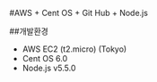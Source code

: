 #AWS + Cent OS + Git Hub + Node.js

##개발환경
- AWS EC2 (t2.micro) (Tokyo)
- Cent OS 6.0
- Node.js v5.5.0


